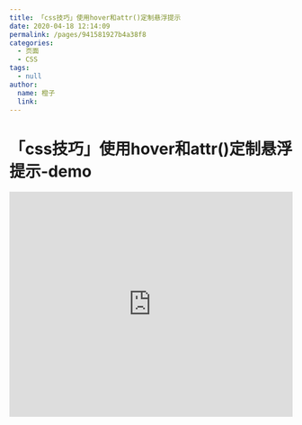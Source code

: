 ```yaml
---
title: 「css技巧」使用hover和attr()定制悬浮提示
date: 2020-04-18 12:14:09
permalink: /pages/941581927b4a38f8
categories: 
  - 页面
  - CSS
tags: 
  - null
author: 
  name: 橙子
  link:
---
```

# 「css技巧」使用hover和attr()定制悬浮提示-demo

<iframe height="400" style="width: 100%;" scrolling="no" title="【CSS：行为】使用:hover和attr()定制悬浮提示" src="https://codepen.io/橙子/embed/vYNKNaq?height=400&theme-id=light&default-tab=css,result" frameborder="no" allowtransparency="true" allowfullscreen="true" loading="lazy">
  See the Pen <a href='https://codepen.io/橙子/pen/vYNKNaq'>【CSS：行为】使用:hover和attr()定制悬浮提示</a> by 橙子
  (<a href='https://codepen.io/橙子'>@橙子</a>) on <a href='https://codepen.io'>CodePen</a>.
</iframe>

<!-- more -->